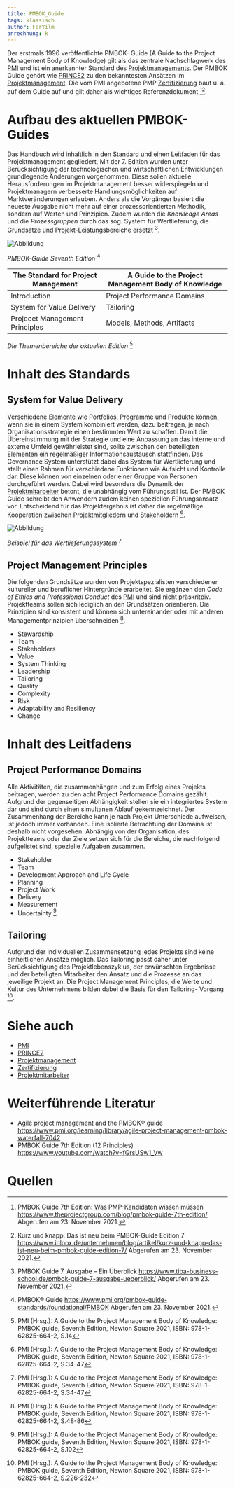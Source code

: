 ```yaml
---
title: PMBOK_Guide
tags: klassisch
author: FerYilm
anrechnung: k
---
```

Der erstmals 1996 veröffentlichte PMBOK- Guide (A Guide to the Project Management Body of Knowledge) gilt als das zentrale Nachschlagwerk des [PMI](PMI_Institution.md) und ist ein anerkannter Standard des [Projektmanagements](Projektmanagement.md). Der PMBOK Guide gehört wie [PRINCE2](PRINCE2.md) zu den bekanntesten Ansätzen im [Projektmanagement](Projektmanagement.md).
Die vom PMI angebotene PMP [Zertifizierung](Zertifizierungen.md) baut u. a. auf dem Guide auf und gilt daher als wichtiges Referenzdokument [^1][^2].

# Aufbau des aktuellen PMBOK-Guides
Das Handbuch wird inhaltlich in den Standard und einen Leitfaden für das Projektmanagement gegliedert. Mit der 7. Edition wurden unter Berücksichtigung der technologischen und wirtschaftlichen Entwicklungen grundlegende Änderungen vorgenommen. Diese sollen aktuelle Herausforderungen im Projektmanagement besser widerspiegeln und Projektmanagern verbesserte Handlungsmöglichkeiten auf Marktveränderungen erlauben.
Anders als die Vorgänger basiert die neueste Ausgabe nicht mehr auf einer prozessorientierten Methodik, sondern auf Werten und Prinzipien. Zudem wurden die *Knowledge Areas* und die *Prozessgruppen* durch das sog. System für Wertlieferung, die Grundsätze und Projekt-Leistungsbereiche ersetzt [^3].

![Abbildung](PMBOK_Guide/foto.jpg)

*PMBOK-Guide Seventh Edition* [^4]




| The Standard for Project Management | A Guide to the Project Management Body of Knowledge |
| ------------- | ------------- | 
| Introduction  | Project Performance Domains  |
| System for Value Delivery  | Tailoring |
| Projecet Management Principles | Models, Methods, Artifacts

_Die Themenbereiche der aktuellen Edition_ [^5]



# Inhalt des Standards

## System for Value Delivery

Verschiedene Elemente wie Portfolios, Programme und Produkte können, wenn sie in einem System kombiniert werden, dazu beitragen, je nach Organisationsstrategie einen bestimmten Wert zu schaffen. Damit die Übereinstimmung mit der Strategie und eine Anpassung an das interne und externe Umfeld gewährleistet sind, sollte zwischen den beteiligten Elementen ein regelmäßiger Informationsaustausch stattfinden. Das Governance System unterstützt dabei das System für Wertlieferung und stellt einen Rahmen für verschiedene Funktionen wie Aufsicht und Kontrolle dar. Diese können von einzelnen oder einer Gruppe von Personen durchgeführt werden. Dabei wird besonders die Dynamik der [Projektmitarbeiter](Projektmitarbeiter.md) betont, die unabhängig vom Führungsstil ist. Der PMBOK Guide schreibt den Anwendern zudem keinen speziellen Führungsansatz vor. Entscheidend für das Projektergebnis ist daher die regelmäßige Kooperation zwischen Projektmitgliedern und Stakeholdern [^6].

![Abbildung](PMBOK_Guide/system.jpg)

*Beispiel für das Wertlieferungssystem* [^6]

## Project Management Principles 
Die folgenden Grundsätze wurden von Projektspezialisten verschiedener kultureller und beruflicher Hintergründe erarbeitet. Sie ergänzen den *Code of Ethics and Professional Conduct* des [PMI](PMI_Institution.md) und sind nicht präskritpiv. Projektteams sollen sich lediglich an den Grundsätzen orientieren. Die Prinzipien sind konsistent und können sich untereinander oder mit anderen Managementprinzipien überschneiden [^7].

* Stewardship
* Team
* Stakeholders
* Value
* System Thinking
* Leadership
* Tailoring
* Quality
* Complexity
* Risk
* Adaptability and Resiliency
* Change


# Inhalt des Leitfadens

## Project Performance Domains

Alle Aktivitäten, die zusammenhängen und zum Erfolg eines Projekts beitragen, werden zu den acht Project Performance Domains gezählt. Aufgrund der gegenseitigen Abhängigkeit stellen sie ein integriertes System dar und sind durch einen simultanen Ablauf gekennzeichnet. Der Zusammenhang der Bereiche kann je nach Projekt Unterschiede aufweisen, ist jedoch immer vorhanden. Eine isolierte Betrachtung der Domains ist deshalb nicht vorgesehen. Abhängig von der Organisation, des Projektteams oder der Ziele setzen sich für die Bereiche, die nachfolgend aufgelistet sind, spezielle Aufgaben zusammen.

*	Stakeholder
*	Team
*	Development Approach and Life Cycle
*	Planning
*	Project Work
*	Delivery
*	Measurement 
*	Uncertainty [^8]

## Tailoring 

Aufgrund der individuellen Zusammensetzung jedes Projekts sind keine einheitlichen Ansätze möglich. Das Tailoring passt daher unter Berücksichtigung des Projektlebenszyklus, der erwünschten Ergebnisse und der beteiligten Mitarbeiter den Ansatz und die Prozesse an das jeweilige Projekt an. Die Project Management Principles, die Werte und Kultur des Unternehmens bilden dabei die Basis für den Tailoring- Vorgang [^9].


# Siehe auch

* [PMI](PMI_Institution.md)
* [PRINCE2](PRINCE2.md)
* [Projektmanagement](Projektmanagement.md)
* [Zertifizierung](Zertifizierungen.md)
* [Projektmitarbeiter](Projektmitarbeiter.md)

# Weiterführende Literatur

* Agile project management and the PMBOK® guide https://www.pmi.org/learning/library/agile-project-management-pmbok-waterfall-7042
* PMBOK Guide 7th Edition (12 Principles) https://www.youtube.com/watch?v=fGrsUSw1_Vw

# Quellen
[^1]:PMBOK Guide 7th Edition: Was PMP-Kandidaten wissen müssen https://www.theprojectgroup.com/blog/pmbok-guide-7th-edition/ Abgerufen am 23. November 2021.
[^2]:Kurz und knapp: Das ist neu beim PMBOK-Guide Edition 7 https://www.inloox.de/unternehmen/blog/artikel/kurz-und-knapp-das-ist-neu-beim-pmbok-guide-edition-7/ Abgerufen am 23. November 2021.
[^3]:PMBOK Guide 7. Ausgabe – Ein Überblick https://www.tiba-business-school.de/pmbok-guide-7-ausgabe-ueberblick/ Abgerufen am 23. November 2021.
[^4]:PMBOK® Guide https://www.pmi.org/pmbok-guide-standards/foundational/PMBOK Abgerufen am 23. November 2021.
[^5]:PMI (Hrsg.): A Guide to the Project Management Body of Knowledge: PMBOK guide, Seventh Edition, Newton Square 2021, ISBN: 978-1-62825-664-2, S.14
[^6]:PMI (Hrsg.): A Guide to the Project Management Body of Knowledge: PMBOK guide, Seventh Edition, Newton Square 2021, ISBN: 978-1-62825-664-2, S.34-47
[^7]:PMI (Hrsg.): A Guide to the Project Management Body of Knowledge: PMBOK guide, Seventh Edition, Newton Square 2021, ISBN: 978-1-62825-664-2, S.48-86
[^8]:PMI (Hrsg.): A Guide to the Project Management Body of Knowledge: PMBOK guide, Seventh Edition, Newton Square 2021, ISBN: 978-1-62825-664-2, S.102
[^9]:PMI (Hrsg.): A Guide to the Project Management Body of Knowledge: PMBOK guide, Seventh Edition, Newton Square 2021, ISBN: 978-1-62825-664-2, S.226-232

